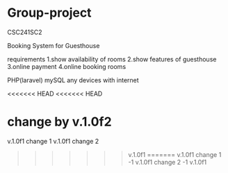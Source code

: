 # Group-project
CSC241SC2

Booking System for Guesthouse 

requirements
1.show availability of rooms
2.show features of guesthouse
3.online payment
4.online booking rooms


PHP(laravel)
mySQL
any devices with internet


<<<<<<< HEAD
<<<<<<< HEAD
















change by v.1.0f2
=======
v.1.0f1 change 1 
v.1.0f1 change 2
>>>>>>> v.1.0f1
=======
v.1.0f1 change 1   -1
v.1.0f1 change 2  -1
>>>>>>> v.1.0f1
